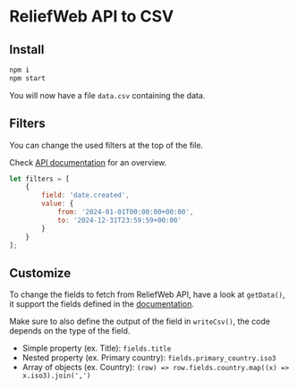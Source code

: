 # ReliefWeb API to CSV

## Install

```bash
npm i
npm start
```

You will now have a file `data.csv` containing the data.

## Filters

You can change the used filters at the top of the file.

Check [API documentation](https://apidoc.reliefweb.int/fields-tables#reports) for an overview.

```js
let filters = [
    {
        field: 'date.created',
        value: {
            from: '2024-01-01T00:00:00+00:00',
            to: '2024-12-31T23:59:59+00:00'
        }
    }
];
```

## Customize

To change the fields to fetch from ReliefWeb API, have a look at `getData()`,
it support the fields defined in the [documentation](https://apidoc.reliefweb.int/fields-tables).

Make sure to also define the output of the field in `writeCsv()`, the code depends on the type of the field.

- Simple property (ex. Title): `fields.title`
- Nested property (ex. Primary country): `fields.primary_country.iso3`
- Array of objects (ex. Country): `(row) => row.fields.country.map((x) => x.iso3).join(',')`
